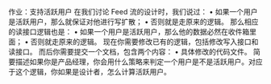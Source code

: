 作业：支持活跃用户
在我们讨论 Feed 流的设计时，我们说过：
• 如果一个用户是活跃用户，那么就保证对他进行写扩散；
• 否则就是走原来的逻辑。
那么相应的读接口逻辑也是：
• 如果一个用户是活跃用户，那么他的数据必然在收件箱里面；
• 否则就走原来的逻辑。
现在你需要修改已有的逻辑，包括修改写入接口和读接口。
而后你需要提交一个文档，包含两个内容：
• 具体修改的代码文件。
简要描述如果你是产品经理，你会用什么策略来判定一个用户是不是活跃用户。对应于这个逻辑，你如果是设计者，怎么计算活跃用户。